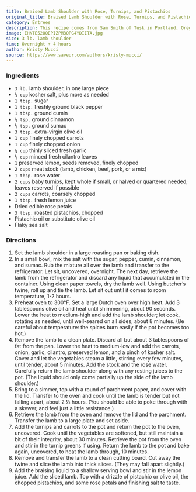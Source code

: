 ```yaml
---
title: Braised Lamb Shoulder with Rose, Turnips, and Pistachios
original_title: Braised Lamb Shoulder with Rose, Turnips, and Pistachios
category: Entrees
description: This recipe comes from Sam Smith of Tusk in Portland, Oregon. Smith notes “I like to eat it with a steak knife, keep some texture.” Serve this with lots of bread for soaking up the juices; a simple mixed green salad with champagne vinegar, black pepper, and edible flowers if available; and a super cold rose or white wine.
image: EHNTE52OOEPIZPM3OPG4YDIITA.jpg
size: 3 lb. lamb shoulder
time: Overnight + 4 hours
author: Kristy Mucci
source: https://www.saveur.com/authors/kristy-mucci/
---
```


### Ingredients

* `3 lb.` lamb shoulder, in one large piece
* `¼ cup` kosher salt, plus more as needed
* `1 tbsp.` sugar
* `1 tbsp.` freshly ground black pepper
* `1 tbsp.` ground cumin
* `½ tsp.` ground cinnamon
* `½ tsp.` ground sumac
* `3 tbsp.` extra-virgin olive oil
* `1 cup` finely chopped carrots
* `1 cup` finely chopped onion
* `¼ cup` thinly sliced fresh garlic
* `½ cup` minced fresh cilantro leaves
* `1` preserved lemon, seeds removed, finely chopped
* `2 cups` meat stock (lamb, chicken, beef, pork, or a mix)
* `1 tbsp.` rose water
* `2 cups` baby turnips, kept whole if small, or halved or quartered needed; leaves reserved if possible
* `2 cups` carrots, coarsely chopped
* `1 tbsp.` fresh lemon juice
* Dried edible rose petals
* `3 tbsp.` roasted pistachios, chopped
* Pistachio oil or substitute olive oil
* Flaky sea salt

### Directions

1. Set the lamb shoulder in a large roasting pan or baking dish.
2. In a small bowl, mix the salt with the sugar, pepper, cumin, cinnamon, and sumac. Rub the mixture all over the lamb and transfer to the refrigerator. Let sit, uncovered, overnight. The next day, retrieve the lamb from the refrigerator and discard any liquid that accumulated in the container. Using clean paper towels, dry the lamb well. Using butcher’s twine, roll up and tie the lamb. Let sit out until it comes to room temperature, 1-2 hours.
3. Preheat oven to 300°F. Set a large Dutch oven over high heat. Add 3 tablespoons olive oil and heat until shimmering, about 90 seconds. Lower the heat to medium-high and add the lamb shoulder; let cook, rotating as needed, until well-seared on all sides, about 8 minutes. (Be careful about temperature: the spices burn easily if the pot becomes too hot.)
4. Remove the lamb to a clean plate. Discard all but about 3 tablespoons of fat from the pan. Lower the heat to medium-low and add the carrots, onion, garlic, cilantro, preserved lemon, and a pinch of kosher salt. Cover and let the vegetables steam a little, stirring every few minutes, until tender, about 5 minutes. Add the stock and the rose water. Carefully return the lamb shoulder along with any resting juices to the pot. (The liquid should only come partially up the side of the lamb shoulder.)
5. Bring to a simmer, top with a round of parchment paper, and cover with the lid. Transfer to the oven and cook until the lamb is tender but not falling apart, about 2 ½ hours. (You should be able to poke through with a skewer, and feel just a little resistance.)
6. Retrieve the lamb from the oven and remove the lid and the parchment. Transfer the lamb to a large plate and set aside.
7. Add the turnips and carrots to the pot and return the pot to the oven, uncovered. Cook until the vegetables are softened, but still maintain a bit of their integrity, about 30 minutes. Retrieve the pot from the oven and stir in the turnip greens if using. Return the lamb to the pot and bake again, uncovered, to heat the lamb through, 10 minutes.
8. Remove and transfer the lamb to a clean cutting board. Cut away the twine and slice the lamb into thick slices. (They may fall apart slightly.)
9. Add the braising liquid to a shallow serving bowl and stir in the lemon juice. Add the sliced lamb. Top with a drizzle of pistachio or olive oil, the chopped pistachios, and some rose petals and finishing salt to taste.